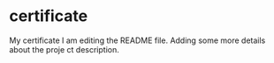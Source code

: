 # certificate
My certificate
I am editing the README file. Adding some more details about the proje
ct description.

